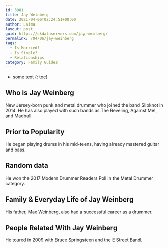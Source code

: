 ```yaml
---
id: 3081
title: Jay Weinberg
date: 2021-04-06T02:24:51+00:00
author: Laima
layout: post
guid: https://ukdataservers.com/jay-weinberg/
permalink: /04/06/jay-weinberg
tags:
  - Is Married?
  - Is Single?
  - Relationships
category: Family Guides
---
```


* some text
{: toc}


## Who is Jay Weinberg
                  
                  
                  
New Jersey-born punk and metal drummer who joined the band Slipknot in 2014. He has also played with such bands as The Reveling, Against Me!, and Madball.
                  
              
            
              
            
                
                
                
## Prior to Popularity
                  
                  
                  
He began playing drums in his mid-teens, having already mastered guitar and bass.
                  
              
            
              
            
                
                
                
## Random data
                  
                  
                  
He won the 2017 Modern Drummer Readers Poll in the Metal Drummer category.
                  
              
            
              
            
                
                
                
## Family & Everyday Life of Jay Weinberg
                  
                  
                  
His father, Max Weinberg, also had a successful career as a drummer.
                  
              
            
              
            
                
                
                
## People Related With Jay Weinberg
                  
                  
                  
He toured in 2009 with Bruce Springsteen and the E Street Band.
                  
              
            
              
            
                
              
            
              
              
            
            
              
            
          
          
          